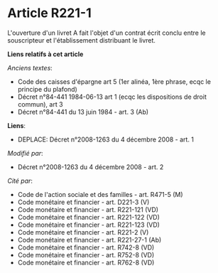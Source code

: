 # Article R221-1

L'ouverture d'un livret A fait l'objet d'un contrat écrit conclu entre le souscripteur et l'établissement distribuant le
livret.

**Liens relatifs à cet article**

_Anciens textes_:

  - Code des caisses d'épargne art 5 (1er alinéa, 1ère phrase, ecqc le principe du plafond)
  - Décret n°84-441 1984-06-13 art 1 (ecqc les dispositions de droit commun), art 3
  - Décret n°84-441 du 13 juin 1984 - art. 3 (Ab)

**Liens**:

  - DEPLACE: Décret n°2008-1263 du 4 décembre 2008 - art. 1

_Modifié par_:

  - Décret n°2008-1263 du 4 décembre 2008 - art. 2

_Cité par_:

  - Code de l'action sociale et des familles - art. R471-5 (M)
  - Code monétaire et financier - art. D221-3 (V)
  - Code monétaire et financier - art. R221-121 (VD)
  - Code monétaire et financier - art. R221-122 (VD)
  - Code monétaire et financier - art. R221-123 (VD)
  - Code monétaire et financier - art. R221-2 (V)
  - Code monétaire et financier - art. R221-27-1 (Ab)
  - Code monétaire et financier - art. R742-8 (VD)
  - Code monétaire et financier - art. R752-8 (VD)
  - Code monétaire et financier - art. R762-8 (VD)
